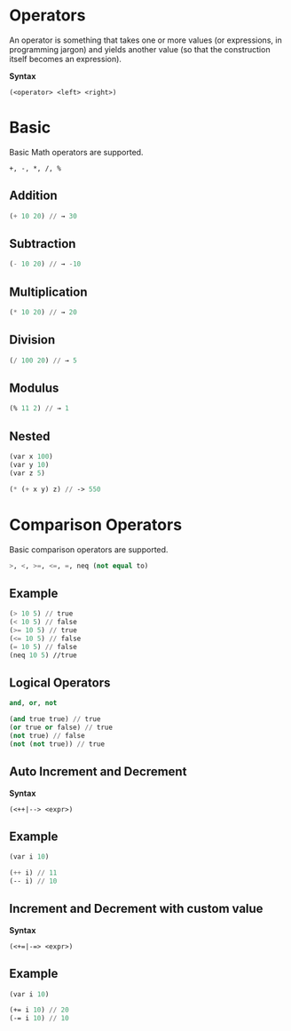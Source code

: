 # Operators

An operator is something that takes one or more values (or expressions, in programming jargon) and yields another
value (so that the construction itself becomes an expression).

**Syntax**

```
(<operator> <left> <right>)
```

# Basic

Basic Math operators are supported.

````
+, -, *, /, %
````

## Addition

```lisp
(+ 10 20) // → 30
```

## Subtraction

```lisp
(- 10 20) // → -10
```

## Multiplication

```lisp
(* 10 20) // → 20
```

## Division

```lisp
(/ 100 20) // → 5
```

## Modulus

```lisp
(% 11 2) // → 1
```

## Nested

```lisp
(var x 100)
(var y 10)
(var z 5)

(* (+ x y) z) // -> 550
```

# Comparison Operators

Basic comparison operators are supported.

```lisp
>, <, >=, <=, =, neq (not equal to)
```

## Example

```lisp
(> 10 5) // true
(< 10 5) // false
(>= 10 5) // true
(<= 10 5) // false
(= 10 5) // false
(neq 10 5) //true
```

## Logical Operators

```lisp
and, or, not
```

```lisp
(and true true) // true
(or true or false) // true
(not true) // false
(not (not true)) // true
```

## Auto Increment and Decrement

**Syntax**

```
(<++|--> <expr>)
```

## Example

```lisp
(var i 10)

(++ i) // 11
(-- i) // 10
```


## Increment and Decrement with custom value

**Syntax**

```
(<+=|-=> <expr>)
```

## Example

```lisp
(var i 10)

(+= i 10) // 20
(-= i 10) // 10
```